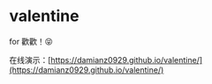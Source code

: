 # valentine

for 歡歡！😝

在线演示：[https://damianz0929.github.io/valentine/](https://damianz0929.github.io/valentine/)
